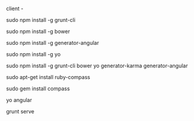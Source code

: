 client - 

sudo npm install -g grunt-cli

sudo npm install -g bower

sudo npm install -g generator-angular

sudo npm install -g yo

sudo npm install -g grunt-cli bower yo generator-karma generator-angular

sudo apt-get install ruby-compass

sudo gem install compass

yo angular

grunt serve


